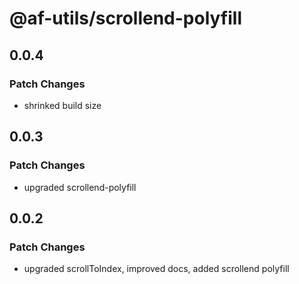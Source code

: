 # @af-utils/scrollend-polyfill

## 0.0.4

### Patch Changes

-   shrinked build size

## 0.0.3

### Patch Changes

-   upgraded scrollend-polyfill

## 0.0.2

### Patch Changes

-   upgraded scrollToIndex, improved docs, added scrollend polyfill
